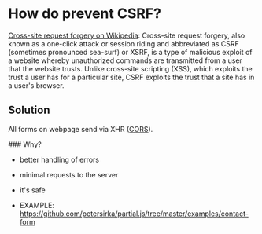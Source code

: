 # How do prevent CSRF?

[Cross-site request forgery on Wikipedia](http://en.wikipedia.org/wiki/Cross-site_request_forgery): Cross-site request forgery, also known as a one-click attack or session riding and abbreviated as CSRF (sometimes pronounced sea-surf) or XSRF, is a type of malicious exploit of a website whereby unauthorized commands are transmitted from a user that the website trusts. Unlike cross-site scripting (XSS), which exploits the trust a user has for a particular site, CSRF exploits the trust that a site has in a user's browser.

## Solution

All forms on webpage send via XHR ([CORS](http://en.wikipedia.org/wiki/Cross-origin_resource_sharing)).

### Why?

- better handling of errors
- minimal requests to the server
- it's safe

- EXAMPLE: https://github.com/petersirka/partial.js/tree/master/examples/contact-form